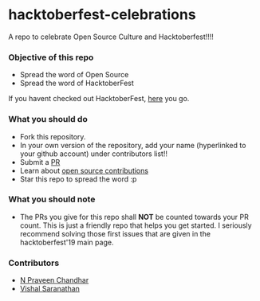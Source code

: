# hacktoberfest-celebrations

A repo to celebrate Open Source Culture and Hacktoberfest!!!!

### Objective of this repo

- Spread the word of Open Source
- Spread the word of HacktoberFest

If you havent checked out HacktoberFest, [here](https://hacktoberfest.digitalocean.com) you go.

### What you should do

- Fork this repository.
- In your own version of the repository, add your name (hyperlinked to your github account) under contributors list!!
- Submit a [PR](https://help.github.com/en/articles/about-pull-requests)
- Learn about [open source contributions](https://opensource.guide/how-to-contribute)
- Star this repo to spread the word :p

### What you should note

- The PRs you give for this repo shall **NOT** be counted towards your PR count. This is just a friendly repo that helps you get started. I seriously recommend solving those first issues that are given in the hacktoberfest'19 main page.

### Contributors

- [N Praveen Chandhar](https://github.com/gigatesseract)
- [Vishal Saranathan]()

